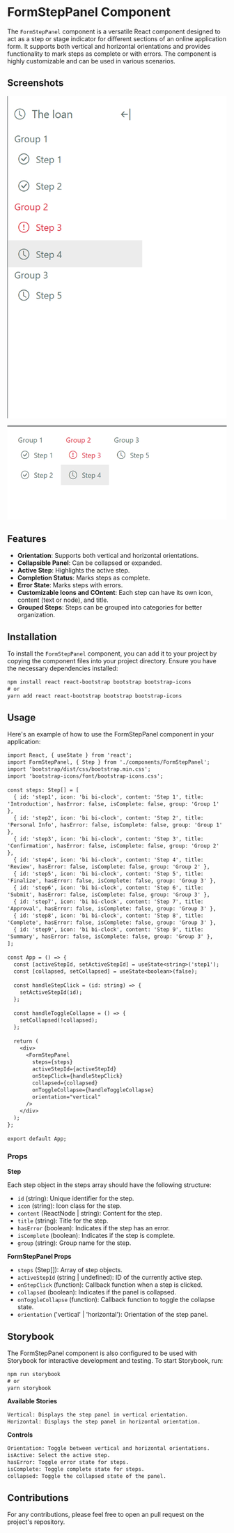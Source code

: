 # FormStepPanel Component

The `FormStepPanel` component is a versatile React component designed to act as a step or stage indicator for different sections of an online application form. It supports both vertical and horizontal orientations and provides functionality to mark steps as complete or with errors. The component is highly customizable and can be used in various scenarios.

## Screenshots

![vertical](./screenshots/vertical-layout.png)

![horizontal](./screenshots/horizontal-layout.png)

## Features

- **Orientation**: Supports both vertical and horizontal orientations.
- **Collapsible Panel**: Can be collapsed or expanded.
- **Active Step**: Highlights the active step.
- **Completion Status**: Marks steps as complete.
- **Error State**: Marks steps with errors.
- **Customizable Icons and COntent**: Each step can have its own icon, content (text or node), and title.
- **Grouped Steps**: Steps can be grouped into categories for better organization.

## Installation

To install the `FormStepPanel` component, you can add it to your project by copying the component files into your project directory. Ensure you have the necessary dependencies installed:

```
npm install react react-bootstrap bootstrap bootstrap-icons
# or
yarn add react react-bootstrap bootstrap bootstrap-icons
```
## Usage

Here's an example of how to use the FormStepPanel component in your application:

```
import React, { useState } from 'react';
import FormStepPanel, { Step } from './components/FormStepPanel';
import 'bootstrap/dist/css/bootstrap.min.css';
import 'bootstrap-icons/font/bootstrap-icons.css';

const steps: Step[] = [
  { id: 'step1', icon: 'bi bi-clock', content: 'Step 1', title: 'Introduction', hasError: false, isComplete: false, group: 'Group 1' },
  { id: 'step2', icon: 'bi bi-clock', content: 'Step 2', title: 'Personal Info', hasError: false, isComplete: false, group: 'Group 1' },
  { id: 'step3', icon: 'bi bi-clock', content: 'Step 3', title: 'Confirmation', hasError: false, isComplete: false, group: 'Group 2' },
  { id: 'step4', icon: 'bi bi-clock', content: 'Step 4', title: 'Review', hasError: false, isComplete: false, group: 'Group 2' },
  { id: 'step5', icon: 'bi bi-clock', content: 'Step 5', title: 'Finalize', hasError: false, isComplete: false, group: 'Group 3' },
  { id: 'step6', icon: 'bi bi-clock', content: 'Step 6', title: 'Submit', hasError: false, isComplete: false, group: 'Group 3' },
  { id: 'step7', icon: 'bi bi-clock', content: 'Step 7', title: 'Approval', hasError: false, isComplete: false, group: 'Group 3' },
  { id: 'step8', icon: 'bi bi-clock', content: 'Step 8', title: 'Complete', hasError: false, isComplete: false, group: 'Group 3' },
  { id: 'step9', icon: 'bi bi-clock', content: 'Step 9', title: 'Summary', hasError: false, isComplete: false, group: 'Group 3' },
];

const App = () => {
  const [activeStepId, setActiveStepId] = useState<string>('step1');
  const [collapsed, setCollapsed] = useState<boolean>(false);

  const handleStepClick = (id: string) => {
    setActiveStepId(id);
  };

  const handleToggleCollapse = () => {
    setCollapsed(!collapsed);
  };

  return (
    <div>
      <FormStepPanel
        steps={steps}
        activeStepId={activeStepId}
        onStepClick={handleStepClick}
        collapsed={collapsed}
        onToggleCollapse={handleToggleCollapse}
        orientation="vertical"
      />
    </div>
  );
};

export default App;
```

### Props

**Step**

Each step object in the steps array should have the following structure:

  - `id` (string): Unique identifier for the step.
  - `icon` (string): Icon class for the step.
  - `content` (ReactNode | string): Content for the step.
  - `title` (string): Title for the step.
  - `hasError` (boolean): Indicates if the step has an error.
  - `isComplete` (boolean): Indicates if the step is complete.
  - `group` (string): Group name for the step.

**FormStepPanel Props**

  - `steps` (Step[]): Array of step objects.
  - `activeStepId` (string | undefined): ID of the currently active step.
  - `onStepClick` (function): Callback function when a step is clicked.
  - `collapsed` (boolean): Indicates if the panel is collapsed.
  - `onToggleCollapse` (function): Callback function to toggle the collapse state.
  - `orientation` ('vertical' | 'horizontal'): Orientation of the step panel.

## Storybook

The FormStepPanel component is also configured to be used with Storybook for interactive development and testing. To start Storybook, run:

```
npm run storybook
# or
yarn storybook
```

**Available Stories**

    Vertical: Displays the step panel in vertical orientation.
    Horizontal: Displays the step panel in horizontal orientation.

**Controls**

    Orientation: Toggle between vertical and horizontal orientations.
    isActive: Select the active step.
    hasError: Toggle error state for steps.
    isComplete: Toggle complete state for steps.
    collapsed: Toggle the collapsed state of the panel.


## Contributions

For any contributions, please feel free to open an pull request on the project's repository.
